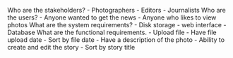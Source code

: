 Who are the stakeholders?
    - Photographers
    - Editors
    - Journalists
Who are the users?
    - Anyone wanted to get the news
    - Anyone who likes to view photos
What are the system requirements?
    - Disk storage
    - web interface
    - Database
What are the functional requirements.
    - Upload file
    - Have file upload date
    - Sort by file date
    - Have a description of the photo
    - Ability to create and edit the story
    - Sort by story title